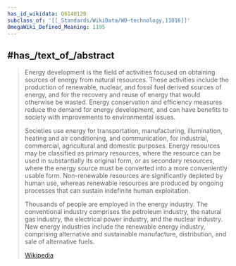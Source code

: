 ```yaml
---
has_id_wikidata: Q6140120
subclass_of: '[[_Standards/WikiData/WD~technology,11016]]'
OmegaWiki_Defined_Meaning: 1195
---
```


## #has_/text_of_/abstract 

> Energy development is the field of activities focused on obtaining sources of energy from natural resources. These activities include the production of renewable, nuclear, and fossil fuel derived sources of energy, and for the recovery and reuse of energy that would otherwise be wasted. Energy conservation and efficiency measures reduce the demand for energy development, and can have benefits to society with improvements to environmental issues.
>
> Societies use energy for transportation, manufacturing, illumination, heating and air conditioning, and communication, for industrial, commercial, agricultural and domestic purposes.  Energy resources may be classified as primary resources, where the resource can be used in substantially its original form, or as secondary resources, where the energy source must be converted into a more conveniently usable form. Non-renewable resources are significantly depleted by human use, whereas renewable resources are produced by ongoing processes that can sustain indefinite human exploitation.
>
> Thousands of people are employed in the energy industry. The conventional industry comprises the petroleum industry, the natural gas industry, the electrical power industry, and the nuclear industry. New energy industries include the renewable energy industry, comprising alternative and sustainable manufacture, distribution, and sale of alternative fuels.
>
> [Wikipedia](https://en.wikipedia.org/wiki/Energy%20development)

